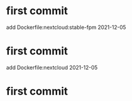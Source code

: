 # first commit
add Dockerfile:nextcloud:stable-fpm 2021-12-05
# first commit
add Dockerfile:nextcloud 2021-12-05
# first commit
